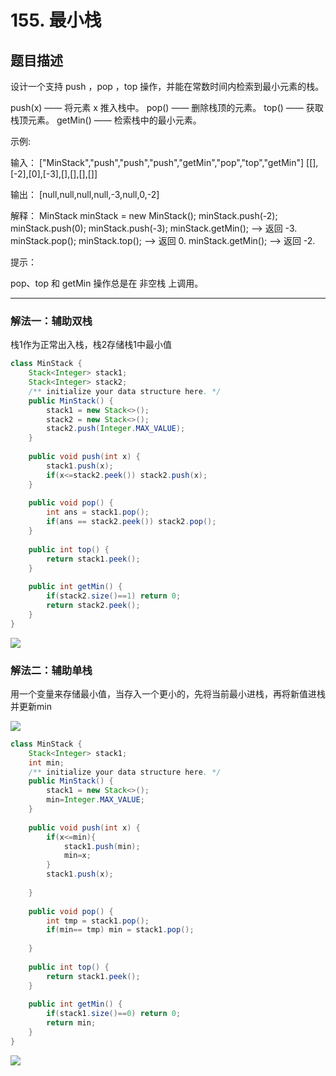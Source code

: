 # 155. 最小栈

## 题目描述

设计一个支持 push ，pop ，top 操作，并能在常数时间内检索到最小元素的栈。

push(x) —— 将元素 x 推入栈中。
pop() —— 删除栈顶的元素。
top() —— 获取栈顶元素。
getMin() —— 检索栈中的最小元素。


示例:

输入：
["MinStack","push","push","push","getMin","pop","top","getMin"]
[[],[-2],[0],[-3],[],[],[],[]]

输出：
[null,null,null,null,-3,null,0,-2]

解释：
MinStack minStack = new MinStack();
minStack.push(-2);
minStack.push(0);
minStack.push(-3);
minStack.getMin();   --> 返回 -3.
minStack.pop();
minStack.top();      --> 返回 0.
minStack.getMin();   --> 返回 -2.


提示：

pop、top 和 getMin 操作总是在 非空栈 上调用。

***

### 解法一：辅助双栈

栈1作为正常出入栈，栈2存储栈1中最小值

```java
class MinStack {
    Stack<Integer> stack1;
    Stack<Integer> stack2;
    /** initialize your data structure here. */
    public MinStack() {
        stack1 = new Stack<>();
        stack2 = new Stack<>();
        stack2.push(Integer.MAX_VALUE);
    }
    
    public void push(int x) {
        stack1.push(x);
        if(x<=stack2.peek()) stack2.push(x);
    }
    
    public void pop() {
        int ans = stack1.pop();
        if(ans == stack2.peek()) stack2.pop();
    }
    
    public int top() {
        return stack1.peek();
    }
    
    public int getMin() {
        if(stack2.size()==1) return 0;
        return stack2.peek();
    }
}
```

![](https://gitee.com//junchao-ustc/picture/raw/master/img/20200602103036.png)

### 解法二：辅助单栈

用一个变量来存储最小值，当存入一个更小的，先将当前最小进栈，再将新值进栈并更新min

![](https://gitee.com//junchao-ustc/picture/raw/master/img/20200602103243.png)

```java
class MinStack {
    Stack<Integer> stack1;
    int min;
    /** initialize your data structure here. */
    public MinStack() {
        stack1 = new Stack<>();
        min=Integer.MAX_VALUE;
    }
    
    public void push(int x) {
        if(x<=min){ 
            stack1.push(min);
            min=x;
        }
        stack1.push(x);
        
    }
    
    public void pop() {
        int tmp = stack1.pop();
        if(min== tmp) min = stack1.pop();
        
    }
    
    public int top() {
        return stack1.peek();
    }
    
    public int getMin() {
        if(stack1.size()==0) return 0;
        return min;
    }
}
```

![](https://gitee.com//junchao-ustc/picture/raw/master/img/20200602104438.png)